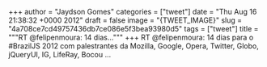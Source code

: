
+++
author = "Jaydson Gomes"
categories = ["tweet"]
date = "Thu Aug 16 21:38:32 +0000 2012"
draft = false
image = "{TWEET_IMAGE}"
slug = "4a708ce7cd49757436db7ce086e5f3bea93980d5"
tags = ["tweet"]
title = """RT @felipenmoura: 14 dias..."""
+++
RT @felipenmoura: 14 dias para o #BrazilJS 2012 com palestrantes da Mozilla, Google, Opera, Twitter, Globo, jQueryUI, IG, LifeRay, Bocou ...
